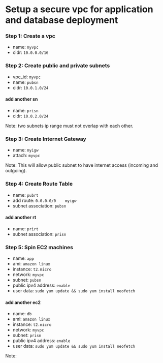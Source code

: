 # Setup a secure vpc for application and database deployment

### Step 1: Create a vpc
- name: `myvpc`
- cidr: `10.0.0.0/16`

### Step 2: Create public and private subnets
- vpc_id: `myvpc`
- name: `pubsn`
- cidr: `10.0.1.0/24`
#### add another sn
- name: `prisn`
- cidr: `10.0.2.0/24`

Note: two subnets ip range must not overlap with each other.

### Step 3: Create Internet Gateway
- name: `myigw`
- attach: `myvpc`

Note: This will allow public subnet to have internet access (incoming and outgoing).

### Step 4: Create Route Table
- name: `pubrt`
- add route: `0.0.0.0/0    myigw`
- subnet association: `pubsn`
#### add another rt
- name: `prirt`
- subnet association: `prisn`

### Step 5: Spin EC2 machines
- name: `app`
- ami: `amazon linux`
- instance: `t2.micro`
- network: `myvpc`
- subnet: `pubsn`
- public ipv4 address: `enable`
- user data: `sudo yum update && sudo yum install neofetch`
#### add another ec2
- name: `db`
- ami: `amazon linux`
- instance: `t2.micro`
- network: `myvpc`
- subnet: `prisn`
- public ipv4 address: `enable`
- user data: `sudo yum update && sudo yum install neofetch`

Note: 
